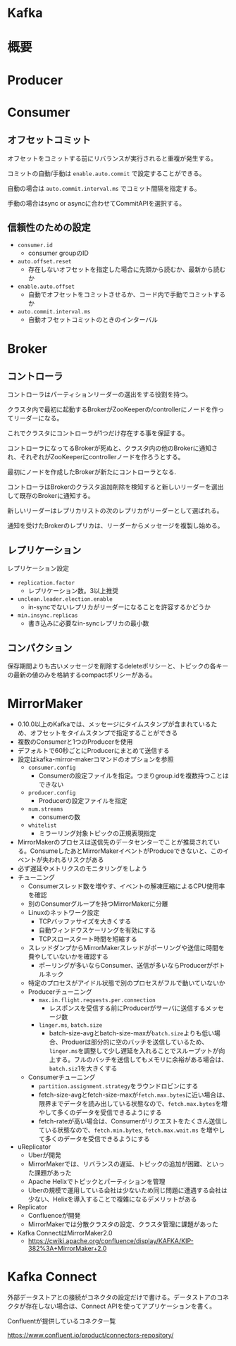 Kafka
===

# 概要

# Producer

# Consumer

## オフセットコミット

オフセットをコミットする前にリバランスが実行されると重複が発生する。

コミットの自動/手動は `enable.auto.commit` で設定することができる。

自動の場合は `auto.commit.interval.ms` でコミット間隔を指定する。

手動の場合はsync or asyncに合わせてCommitAPIを選択する。

## 信頼性のための設定

* `consumer.id`
    * consumer groupのID
* `auto.offset.reset`
    *  存在しないオフセットを指定した場合に先頭から読むか、最新から読むか
* `enable.auto.offset`
    * 自動でオフセットをコミットさせるか、コード内で手動でコミットするか
* `auto.commit.interval.ms`
    * 自動オフセットコミットのときのインターバル

# Broker

## コントローラ

コントローラはパーティションリーダーの選出をする役割を持つ。

クラスタ内で最初に起動するBrokerがZooKeeperの/controllerにノードを作ってリーダーになる。

これでクラスタにコントローラが1つだけ存在する事を保証する。

コントローラになってるBrokerが死ぬと、クラスタ内の他のBrokerに通知され、それぞれがZooKeeperにcontrollerノードを作ろうとする。

最初にノードを作成したBrokerが新たにコントローラとなる.

コントローラはBrokerのクラスタ追加削除を検知すると新しいリーダーを選出して既存のBrokerに通知する。

新しいリーダーはレプリカリストの次のレプリカがリーダーとして選ばれる。

通知を受けたBrokerのレプリカは、リーダーからメッセージを複製し始める。

## レプリケーション

レプリケーション設定

* `replication.factor`
    * レプリケーション数。3以上推奨
* `unclean.leader.election.enable`
    * in-syncでないレプリカがリーダーになることを許容するかどうか
* `min.insync.replicas`
    * 書き込みに必要なin-syncレプリカの最小数
  
## コンパクション

保存期間よりも古いメッセージを削除するdeleteポリシーと、トピックの各キーの最新の値のみを格納するcompactポリシーがある。

# MirrorMaker

* 0.10.0以上のKafkaでは、メッセージにタイムスタンプが含まれているため、オフセットをタイムスタンプで指定することができる
* 複数のConsumerと1つのProducerを使用
* デフォルトで60秒ごとにProducerにまとめて送信する
* 設定はkafka-mirror-makerコマンドのオプションを参照
    * `consumer.config`
        * Consumerの設定ファイルを指定。つまりgroup.idを複数持つことはできない
    * `producer.config`
        * Producerの設定ファイルを指定
    * `num.streams`
        * consumerの数
    * `whitelist`
        * ミラーリング対象トピックの正規表現指定
* MirrorMakerのプロセスは送信先のデータセンターでことが推奨されている。ConsumeしたあとMirrorMakerイベントがProduceできないと、このイベントが失われるリスクがある
* 必ず遅延やメトリクスのモニタリングをしよう
* チューニング
    * Consumerスレッド数を増やす、イベントの解凍圧縮によるCPU使用率を確認
    * 別のConsumerグループを持つMirrorMakerに分離
    * Linuxのネットワーク設定
        * TCPバッファサイズを大きくする
        * 自動ウィンドウスケーリングを有効にする
        * TCPスロースタート時間を短縮する
    * スレッドダンプからMirrorMakerスレッドがポーリングや送信に時間を費やしていないかを確認する
        * ポーリングが多いならConsumer、送信が多いならProducerがボトルネック
    * 特定のプロセスがアイドル状態で別のプロセスがフルで動いていないか
    * Producerチューニング
        * `max.in.flight.requests.per.connection`
            * レスポンスを受信する前にProducerがサーバに送信するメッセージ数
        * `linger.ms`, `batch.size`
            * batch-size-avgとbatch-size-maxが`batch.size`よりも低い場合、Produerは部分的に空のバッチを送信しているため、`linger.ms`を調整して少し遅延を入れることでスループットが向上する。フルのバッチを送信してもメモリに余裕がある場合は、`batch.siz`1を大きくする
    * Consumerチューニング
        * `partition.assignment.strategy`をラウンドロビンにする
        * fetch-size-avgとfetch-size-maxが`fetch.max.bytes`に近い場合は、限界までデータを読み出している状態なので、`fetch.max.bytes`を増やして多くのデータを受信できるようにする
        * fetch-rateが高い場合は、Consumerがリクエストをたくさん送信している状態なので、`fetch.min.bytes`, `fetch.max.wait.ms` を増やして多くのデータを受信できるようにする
* uReplicator
    * Uberが開発
    * MirrorMakerでは、リバランスの遅延、トピックの追加が困難、といった課題があった
    * Apache Helixでトピックとパーティションを管理
    * Uberの規模で運用している会社は少ないため同じ問題に遭遇する会社は少ない、Helixを導入することで複雑になるデメリットがある
* Replicator
    * Confluenceが開発
    * MirrorMakerでは分散クラスタの設定、クラスタ管理に課題があった
* Kafka ConnectはMirrorMaker2.0
    * https://cwiki.apache.org/confluence/display/KAFKA/KIP-382%3A+MirrorMaker+2.0


# Kafka Connect

外部データストアとの接続がコネクタの設定だけで書ける。データストアのコネクタが存在しない場合は、Connect APIを使ってアプリケーションを書く。

Confluentが提供しているコネクタ一覧

https://www.confluent.io/product/connectors-repository/
